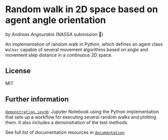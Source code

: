 # Random walk in 2D space based on agent angle orientation
*by Andreas Angourakis* (NASSA submission :rocket:)

An implementation of random walk in Python, which defines an agent class `Walker` capable of several movement algorithms based on angle and movement step distance in a continuous 2D space.

## License

MIT

## Further information

[`demonstration.ipynb`](python_implementation/demonstration.ipynb): Jupyter Notebook using the Python implementation that sets up a workflow for executing several random walks and plotting them. It also includes a demonstration of the test methods.

See full list of documentation resources in [`documentation`](documentation/tableOfContents.md).